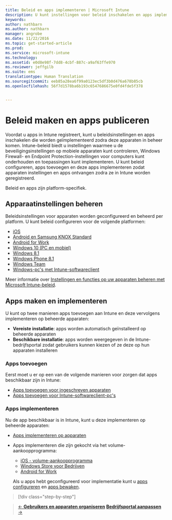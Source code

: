 ```yaml
---
title: Beleid en apps implementeren | Microsoft Intune
description: U kunt instellingen voor beleid inschakelen en apps implementeren die worden toegepast zodra apparaten zijn geregistreerd voor beheer.
keywords: 
author: nathbarn
ms.author: nathbarn
manager: angrobe
ms.date: 11/22/2016
ms.topic: get-started-article
ms.prod: 
ms.service: microsoft-intune
ms.technology: 
ms.assetid: e0d8e98f-7dd8-4cbf-887c-a9af63ffe970
ms.reviewer: jeffgilb
ms.suite: ems
translationtype: Human Translation
ms.sourcegitcommit: eeb85a28ea6f99a0123ec5df3b0d476a678b85cb
ms.openlocfilehash: 56f7d1578ba6b193c6547686675e0fd4fde5f378


---
```


# <a name="create-policies-and-publish-apps"></a>Beleid maken en apps publiceren
Voordat u apps in Intune registreert, kunt u beleidsinstellingen en apps inschakelen die worden geïmplementeerd zodra deze apparaten in beheer komen. Intune-beleid biedt u instellingen waarmee u de beveiligingsinstellingen op mobiele apparaten kunt controleren, Windows Firewall- en Endpoint Protection-instellingen voor computers kunt onderhouden en toepassingen kunt implementeren. U kunt beleid configureren, apps toevoegen en deze apps implementeren zodat apparaten instellingen en apps ontvangen zodra ze in Intune worden geregistreerd.

Beleid en apps zijn platform-specifiek.

## <a name="manage-device-settings"></a>Apparaatinstellingen beheren

 Beleidsinstellingen voor apparaten worden geconfigureerd en beheerd per platform. U kunt beleid configureren voor de volgende platformen:

- [iOS](https://docs.microsoft.com/intune/deploy-use/ios-policy-settings-in-microsoft-intune)
- [Android en Samsung KNOX Standard](https://docs.microsoft.com/intune/deploy-use/android-policy-settings-in-microsoft-intune)
- [Android for Work](https://docs.microsoft.com/intune/deploy-use/android-for-work-policy-settings-in-microsoft-intune)
- [Windows 10 (PC en mobiel)](https://docs.microsoft.com/intune/deploy-use/windows-10-policy-settings-in-microsoft-intune)
- [Windows 8.1](https://docs.microsoft.com/intune/deploy-use/windows-configuration-policy-settings-in-microsoft-intune)
- [Windows Phone 8.1](https://docs.microsoft.com/intune/deploy-use/windows-phone-8-1-policy-settings-in-microsoft-intune)
- [Windows Team](https://docs.microsoft.com/intune/deploy-use/windows-team-configuration-policy-settings-in-microsoft-intune)
- [Windows-pc's met Intune-softwareclient](https://docs.microsoft.com/intune/deploy-use/policies-to-protect-windows-pcs-in-microsoft-intune)

Meer informatie over [Instellingen en functies op uw apparaten beheren met Microsoft Intune-beleid](https://docs.microsoft.com/intune/deploy-use/manage-settings-and-features-on-your-devices-with-microsoft-intune-policies).

## <a name="add-and-deploy-apps"></a>Apps maken en implementeren

U kunt op twee manieren apps toevoegen aan Intune en deze vervolgens implementeren op beheerde apparaten:
- **Vereiste installatie**: apps worden automatisch geïnstalleerd op beheerde apparaten
- **Beschikbare installatie**: apps worden weergegeven in de Intune-bedrijfsportal zodat gebruikers kunnen kiezen of ze deze op hun apparaten installeren

### <a name="add-apps"></a>Apps toevoegen

Eerst moet u er op een van de volgende manieren voor zorgen dat apps beschikbaar zijn in Intune:
- [Apps toevoegen voor ingeschreven apparaten](https://docs.microsoft.com/intune/deploy-use/add-apps-for-mobile-devices-in-microsoft-intune)
- [Apps toevoegen voor Intune-softwareclient-pc's](https://docs.microsoft.com/intune/deploy-use/add-apps-for-windows-pcs-in-microsoft-intune)

### <a name="deploy-apps"></a>Apps implementeren

Nu de app beschikbaar is in Intune, kunt u deze implementeren op beheerde apparaten:
- [Apps implementeren op apparaten](https://docs.microsoft.com/intune/deploy-use/deploy-use/deploy-apps-in-microsoft-intune)
- Apps implementeren die zijn gekocht via het volume-aankoopprogramma:
    - [iOS - volume-aankoopprogramma](https://docs.microsoft.com/intune/deploy-use/manage-ios-apps-you-purchased-through-a-volume-purchase-program-with-microsoft-intune)
    - [Windows Store voor Bedrijven](https://docs.microsoft.com/intune/deploy-use/manage-apps-you-purchased-from-the-windows-store-for-business-with-microsoft-intune)
    - [Android for Work](https://docs.microsoft.com/en-us/Intune/deploy-use/android-for-work-apps)

    Als u apps hebt geconfigureerd voor implementatie kunt u [apps configureren](https://docs.microsoft.com/intune/deploy-use/update-apps-using-microsoft-intune) en [apps bewaken](https://docs.microsoft.com/intune/deploy-use/monitor-apps-in-microsoft-intune).

>[!div class="step-by-step"]

>[&larr; **Gebruikers en apparaten organiseren**](.\start-with-a-paid-subscription-to-microsoft-intune-step-5.md)       [**Bedrijfsportal aanpassen** &rarr;](.\start-with-a-paid-subscription-to-microsoft-intune-step-7.md)  



<!--HONumber=Dec16_HO2-->



